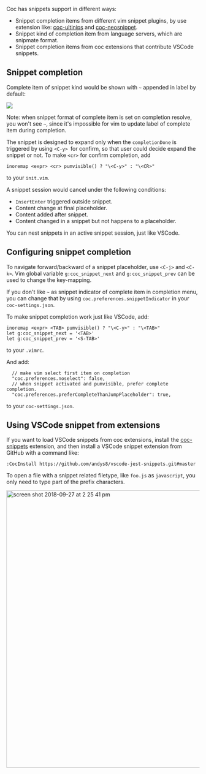 Coc has snippets support in different ways:

* Snippet completion items from different vim snippet plugins, by use extension like: [coc-ultinips](https://www.npmjs.com/package/coc-ultisnips) and [coc-neosnippet](https://www.npmjs.com/package/coc-neosnippet).
* Snippet kind of completion item from language servers, which are snipmate format.
* Snippet completion items from coc extensions that contribute VSCode snippets.

## Snippet completion

Complete item of snippet kind would be shown with `~` appended in label by default:

![](https://user-images.githubusercontent.com/251450/42562999-b4eb9634-852f-11e8-9f61-bab2bc19db3f.png)

Note: when snippet format of complete item is set on completion resolve, you won't see `~`, since it's impossible for vim to update label of complete item during completion.

The snippet is designed to expand only when the `completionDone` is triggered by using `<C-y> `for confirm, so that user could decide expand the snippet or not. To make `<cr>` for confirm completion, add

``` vim
inoremap <expr> <cr> pumvisible() ? "\<C-y>" : "\<CR>"
```
to your `init.vim`.

A snippet session would cancel under the following conditions:

* `InsertEnter` triggered outside snippet.
* Content change at final placeholder.
* Content added after snippet.
* Content changed in a snippet but not happens to a placeholder.

You can nest snippets in an active snippet session, just like VSCode.

## Configuring snippet completion

To navigate forward/backward of a snippet placeholder, use `<C-j>` and `<C-k>`.
Vim global variable `g:coc_snippet_next` and `g:coc_snippet_prev` can be used to change the key-mapping.

If you don't like `~` as snippet indicator of complete item in completion menu, you can change that by using `coc.preferences.snippetIndicator` in your `coc-settings.json`.

To make snippet completion work just like VSCode, add:

``` vim
inoremap <expr> <TAB> pumvisible() ? "\<C-y>" : "\<TAB>"
let g:coc_snippet_next = '<TAB>'
let g:coc_snippet_prev = '<S-TAB>'
```
to your `.vimrc`.

And add:

``` jsonc
  // make vim select first item on completion
  "coc.preferences.noselect": false,
  // when snippet activated and pumvisible, prefer complete completion.
  "coc.preferences.preferCompleteThanJumpPlaceholder": true,
```
to your `coc-settings.json`.

## Using VSCode snippet from extensions

If you want to load VSCode snippets from coc extensions, install the [coc-snippets](https://github.com/neoclide/coc-snippets) extension, and then install a VSCode snippet extension from GitHub with a command like:

```
:CocInstall https://github.com/andys8/vscode-jest-snippets.git#master
```

To open a file with a snippet related filetype, like `foo.js` as `javascript`, you only need to type part of the prefix characters.

<img width="724" alt="screen shot 2018-09-27 at 2 25 41 pm" src="https://user-images.githubusercontent.com/251450/46127038-edadb280-c261-11e8-8e94-957b6d62c9a9.png">
